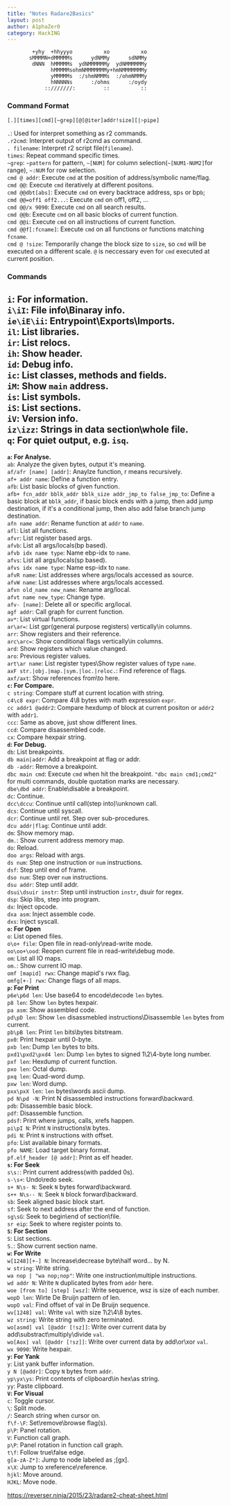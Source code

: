 ```yaml
---
title: "Notes Radare2Basics"
layout: post
author: A1phaZer0
category: HackING
---
```


            +yhy  +hhyyyo          xo          xo
           sMMMMN+dMMMMMs      ydNMMy      sdNMMy
            dNNN  hMMMMMs  ydNMMMMMMy  ydNMMMMMMy
                  hMMMMMsohmNMMMMMMMy+hmNMMMMMMMy
                  yMMMMMs  :/shmNMMMs  :/ohmNMMMy
                  hNNNNNs      :/ohms      :/oydy
                ::///////:         ::          ::
		

<!--more-->
### Command Format ###
```bash
[.][times][cmd][~grep][@[@iter]addr!size][|>pipe]
```  
`.`: Used for interpret something as r2 commands.   
`.r2cmd`: Interpret output of r2cmd as command.  
`. filename`: Interpret r2 script file(`filename`).   
`times`: Repeat command specific times.  
`~grep`: `~pattern` for pattern, `~[NUM]` for column selection(`~[NUM1-NUM2]`for range), `~:NUM` for row selection.   
`cmd @ addr`: Execute `cmd` at the position of address/symbolic name/flag.   
`cmd @@`: Execute `cmd` iteratively at different positons.   
`cmd @@dbt[abs]`: Execute `cmd` on every backtrace address, sp`s` or bp`b`;   
`cmd @@=off1 off2...`: Execute `cmd` on off1, off2, ...    
`cmd @@/x 9090`: Execute `cmd` on all search results.   
`cmd @@b`: Execute `cmd` on all basic blocks of current function.   
`cmd @@i`: Execute `cmd` on all instructions of current function.   
`cmd @@f[:fcname]`: Execute `cmd` on all functions or functions matching `fcname`.   
`cmd @ !size`: Temporarily change the block size to `size`, so `cmd` will be executed on a different scale. `@` is neccessary even for `cmd` executed at current position.   
### Commands ###
**`i`: For information.**  
`i\iI`: File info\Binaray info.   
`ie\iE\ii`: Entrypoint\Exports\Imports.   
`il`: List libraries.   
`ir`: List relocs.   
`ih`: Show header.   
`id`: Debug info.   
`ic`: List classes, methods and fields.   
`iM`: Show `main` address.   
`is`: List symbols.   
`iS`: List sections.   
`iV`: Version info.   
`iz\izz`: Strings in data section\whole file.   
`q`: For quiet output, e.g. `isq`.   
------  
**`a`: For Analyse.**   
`ab`: Analyze the given bytes, output it's meaning.   
`af/afr [name] [addr]`: Anaylze function, r means recursively.   
`af+ addr name`: Define a function entry.   
`afb`: List basic blocks of given function.  
`afb+ fcn_addr bblk_addr bblk_size addr_jmp_to false_jmp_to`: Define a basic block at `bblk_addr`, if basic block ends with a jump, then add jump destination, if it's a conditional jump, then also add false branch jump destination.  
`afn name addr`: Rename function at `addr` to `name`.  
`afl`: List all functions.   
`afvr`: List register based args.  
`afvb`: List all args/locals(bp based).   
`afvb idx name type`: Name ebp-idx to `name`.  
`afvs`: List all args/locals(sp based).   
`afvs idx name type`: Name esp-idx to `name`.   
`afvR name`: List addresses where args/locals accessed as source.  
`afvW name`: List addresses where args/locals accessed.  
`afvn old_name new_name`: Rename arg/local.   
`afvt name new_type`: Change type.  
`afv- [name]`: Delete all or specific arg/local.  
`agf addr`: Call graph for current function.  
`av*`: List virtual functions.  
`ar\ar=`: List gpr(general purpose registers) vertically\in columns.  
`arr`: Show registers and their reference.  
`arc\arc=`: Show conditional flags vertically\in columns.  
`ard`: Show registers which value changed.  
`aro`: Previous register values.   
`art\ar name`: List register types\Show register values of type `name`.  
`axF str.|obj.|map.|sym.|loc.|reloc.`: Find reference of flags.  
`axf/axt`: Show references from\to here.  
**`c`: For Compare.**   
`c string`: Compare stuff at current location with string.   
`c4\c8 expr`: Compare 4\8 bytes with math expression `expr`.  
`cc addr1 @addr2`: Compare hexdump of block at current positon or `addr2` with `addr1`.   
`ccc`: Same as above, just show different lines.   
`ccd`: Compare disassembled code.   
`cx`: Compare hexpair string.   
**`d`: For Debug.**   
`db`: List breakpoints.   
`db main|addr`: Add a breakpoint at flag or addr.   
`db -addr`: Remove a breakpoint.   
`dbc main cmd`: Execute `cmd` when hit the breakpoint. `"dbc main cmd1;cmd2"` for multi commands, double quotation marks are necessary.   
`dbe\dbd addr`: Enable\disable a breakpoint.   
`dc`: Continue.   
`dcc\dccu`: Continue until call(step into)\unknown call.   
`dcs`: Continue until syscall.   
`dcr`: Continue until ret. Step over sub-procedures.   
`dcu addr|flag`: Continue until addr.   
`dm`: Show memory map.   
`dm.`: Show current address memory map.   
`do`: Reload.    
`doo args`: Reload with args.   
`ds num`: Step one instruction or `num` instructions.   
`dsf`: Step until end of frame.    
`dso num`: Step over `num` instructions.   
`dsu addr`: Step until addr.   
`dsui\dsuir instr`: Step until instruction `instr`, dsuir for regex.   
`dsp`: Skip libs, step into program.   
`dx`: Inject opcode.   
`dxa asm`: Inject assemble code.   
`dxs`: Inject syscall.    
**`o`: For Open**   
`o`: List opened files.   
`o\o+ file`: Open file in read-only\read-write mode.   
`oo\oo+\ood`: Reopen current file in read-write\debug mode.   
`om`: List all IO maps.   
`om.`: Show current IO map.  
`omf [mapid] rwx`: Change mapid's rwx flag.   
`omfg[+-] rwx`: Change flags of all maps.   
**`p`: For Print**   
`p6e\p6d len`: Use base64 to encode\decode `len` bytes.   
`p8 len`: Show `len` bytes hexpair.   
`pa asm`: Show assembled code.   
`pd\pD len`: Show `len` disassmebled instructions\Disassemble `len` bytes from current.   
`pb\pB len`: Print `len` bits\bytes bitstream.   
`px0`: Print hexpair until 0-byte.   
`pxb len`: Dump `len` bytes to bits.   
`pxd1\pxd2\pxd4 len`: Dump `len` bytes to signed 1\2\4-byte long number.   
`pxf len`: Hexdump of current function.   
`pxo len`: Octal dump.   
`pxq len`: Quad-word dump.   
`pxw len`: Word dump.    
`pxx\pxX len`: `len` bytes\words ascii dump.   
`pd N\pd -N`: Print N disassembled instructions forward\backward.   
`pdb`: Disassemble basic block.   
`pdf`: Disassemble function.   
`pdsf`: Print where jumps, calls, xrefs happen.   
`pi\pI N`: Print `N` instructions\\`N` bytes.  
`pdi N`: Print `N` instructions with offset.   
`pfo`: List available binary formats.   
`pfo NAME`: Load target binary format.   
`pf.elf_header [@ addr]`: Print as elf header.   
**`s`: For Seek**   
`s\s:`: Print current address(with padded 0s).   
`s-\s+`: Undo\redo seek.   
`s+ N\s- N`: Seek `N` bytes forward\backward.   
`s++ N\s-- N`: Seek `N` block forward\backward.   
`sb`: Seek aligned basic block start.   
`sf`: Seek to next address after the end of function.   
`sg\sG`: Seek to begin\end of section\file.   
`sr eip`: Seek to where register points to.   
**`S`: For Section**   
`S`: List sections.   
`S.`: Show current section name.   
**`w`: For Write**   
`w[1248][+-] N`: Increase\decrease byte\half word\... by N.   
`w string`: Write string.   
`wa nop | "wa nop;nop"`: Write one instruction\multiple instructions.   
`wd addr N`: Write `N` duplicated bytes from `addr` here.   
`woe [from to] [step] [wsz]`: Write sequence, wsz is size of each number.   
`wopD len`: Wirte De Bruijn pattern of len.    
`wopO val`: Find offset of val in De Bruijn sequence.   
`wv[1248] val`: Write `val` with size 1\2\4\8 bytes.  
`wz string`: Write string with zero terminated.   
`wo[asmd] val [@addr [!sz]]`: Write over current data by add\substract\multiply\divide `val`.   
`wo[Aox] val [@addr [!sz]]`: Write over current data by add\or\xor `val`.   
`wx 9090`: Write hexpair.   
**`y`: For Yank**   
`y`: List yank buffer information.   
`y N [@addr]`: Copy `N` bytes from `addr`.   
`yp\yx\ys`: Print contents of clipboard\in hex\as string.   
`yy`: Paste clipboard.   
**`V`: For Visual**   
`c`: Toggle cursor.   
`\`: Split mode.   
`/`: Search string when cursor on.   
`f\f-\F`: Set\remove\browse flag(s).   
`p\P`: Panel rotation.   
`V`: Function call graph.   
`p\P`: Panel rotation in function call graph.   
`t\f`: Follow true\false edge.   
`g[a-zA-Z*]`: Jump to node labeled as ;[gx].  
`x\X`: Jump to xreference\reference.   
`hjkl`: Move around.   
`HJKL`: Move node.   


https://reverser.ninja/2015/23/radare2-cheat-sheet.html
